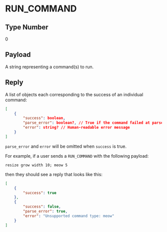 # RUN_COMMAND

## Type Number
0

## Payload
A string representing a command(s) to run.

## Reply
A list of objects each corresponding to the success of an individual
command:

```json
[
    {
        "success": boolean,
        "parse_error": boolean?, // True if the command failed at parse time, most likely due to an unknown command
        "error": string? // Human-readable error message
    }
]
```

`parse_error` and `error` will be omitted when `success` is true.

For example, if a user sends a `RUN_COMMAND` with the following payload:

```
resize grow width 10; meow 5
```

then they should see a reply that looks like this:

```json
[
    {
        "success": true
    },
    {
        "success": false,
        "parse_error": true,
        "error": "Unsupported command type: meow"
    }
]

```